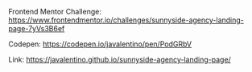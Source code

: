 Frontend Mentor Challenge: https://www.frontendmentor.io/challenges/sunnyside-agency-landing-page-7yVs3B6ef

Codepen: https://codepen.io/javalentino/pen/PodGRbV

Link: https://javalentino.github.io/sunnyside-agency-landing-page/
